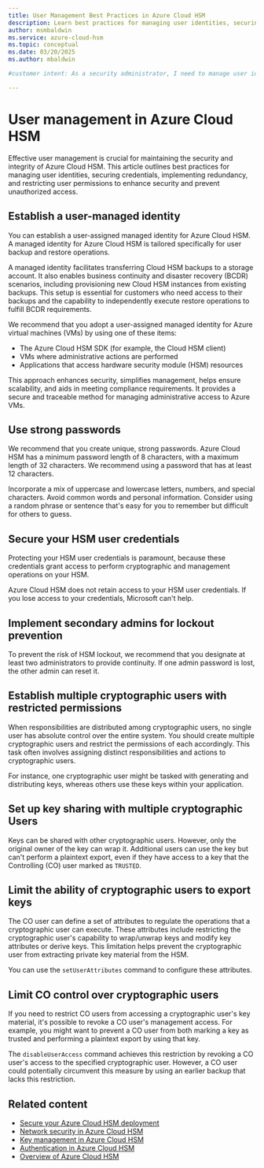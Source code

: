 ```yaml
---
title: User Management Best Practices in Azure Cloud HSM
description: Learn best practices for managing user identities, securing credentials, implementing redundancy, and restricting user permissions in Azure Cloud HSM.
author: msmbaldwin
ms.service: azure-cloud-hsm
ms.topic: conceptual
ms.date: 03/20/2025
ms.author: mbaldwin

#customer intent: As a security administrator, I need to manage user identities and permissions in Azure Cloud HSM so that I can ensure security and compliance.

---
```


# User management in Azure Cloud HSM

Effective user management is crucial for maintaining the security and integrity of Azure Cloud HSM. This article outlines best practices for managing user identities, securing credentials, implementing redundancy, and restricting user permissions to enhance security and prevent unauthorized access.

## Establish a user-managed identity

You can establish a user-assigned managed identity for Azure Cloud HSM. A managed identity for Azure Cloud HSM is tailored specifically for user backup and restore operations.

A managed identity facilitates transferring Cloud HSM backups to a storage account. It also enables business continuity and disaster recovery (BCDR) scenarios, including provisioning new Cloud HSM instances from existing backups. This setup is essential for customers who need access to their backups and the capability to independently execute restore operations to fulfill BCDR requirements.

We recommend that you adopt a user-assigned managed identity for Azure virtual machines (VMs) by using one of these items:

- The Azure Cloud HSM SDK (for example, the Cloud HSM client)
- VMs where administrative actions are performed
- Applications that access hardware security module (HSM) resources

This approach enhances security, simplifies management, helps ensure scalability, and aids in meeting compliance requirements. It provides a secure and traceable method for managing administrative access to Azure VMs.

## Use strong passwords

We recommend that you create unique, strong passwords. Azure Cloud HSM has a minimum password length of 8 characters, with a maximum length of 32 characters. We recommend using a password that has at least 12 characters.  

Incorporate a mix of uppercase and lowercase letters, numbers, and special characters. Avoid common words and personal information. Consider using a random phrase or sentence that's easy for you to remember but difficult for others to guess.

## Secure your HSM user credentials

Protecting your HSM user credentials is paramount, because these credentials grant access to perform cryptographic and management operations on your HSM.

Azure Cloud HSM does not retain access to your HSM user credentials. If you lose access to your credentials, Microsoft can't help.

## Implement secondary admins for lockout prevention

To prevent the risk of HSM lockout, we recommend that you designate at least two administrators to provide continuity. If one admin password is lost, the other admin can reset it.

## Establish multiple cryptographic users with restricted permissions

When responsibilities are distributed among cryptographic users, no single user has absolute control over the entire system. You should create multiple cryptographic users and restrict the permissions of each accordingly. This task often involves assigning distinct responsibilities and actions to cryptographic users.

For instance, one cryptographic user might be tasked with generating and distributing keys, whereas others use these keys within your application.

## Set up key sharing with multiple cryptographic Users

Keys can be shared with other cryptographic users. However, only the original owner of the key can wrap it. Additional users can use the key but can't perform a plaintext export, even if they have access to a key that the Controlling (CO) user marked as `TRUSTED`.

## Limit the ability of cryptographic users to export keys

The CO user can define a set of attributes to regulate the operations that a cryptographic user can execute. These attributes include restricting the cryptographic user's capability to wrap/unwrap keys and modify key attributes or derive keys. This limitation helps prevent the cryptographic user from extracting private key material from the HSM.

You can use the `setUserAttributes` command to configure these attributes.

## Limit CO control over cryptographic users

If you need to restrict CO users from accessing a cryptographic user's key material, it's possible to revoke a CO user's management access. For example, you might want to prevent a CO user from both marking a key as trusted and performing a plaintext export by using that key.

The `disableUserAccess` command achieves this restriction by revoking a CO user's access to the specified cryptographic user. However, a CO user could potentially circumvent this measure by using an earlier backup that lacks this restriction.

## Related content

- [Secure your Azure Cloud HSM deployment](secure-cloud-hsm.md)
- [Network security in Azure Cloud HSM](network-security.md)
- [Key management in Azure Cloud HSM](key-management.md)
- [Authentication in Azure Cloud HSM](authentication.md)
- [Overview of Azure Cloud HSM](overview.md)
